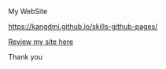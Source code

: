 <!--What is the URL of your website? -->
My WebSite

<a href="https://kangdmi.github.io/skills-github-pages/" target="_blank"> https://kangdmi.github.io/skills-github-pages/</a>

<!--Is the website hosted using GitHub Pages?

Yes. The site contains github.io in the URL.

Does the site use a theme that differs from Minima?

Yes, slate theme. While the site theme is based on Minima, it has been customized in a number of ways.

Does the site have the minimum number of pages and posts?

Yes. There are five pages including the home page.

My site

[Link to my site](https://kangdmi.github.io/skills-github-pages/)
-->

[Review my site here](https://www.coursera.org/learn/introduction-to-devsecops/peer/UiuSv/building-a-website/review/n7zt4NzNEe-b0hLapXY8VQ)



Thank you


